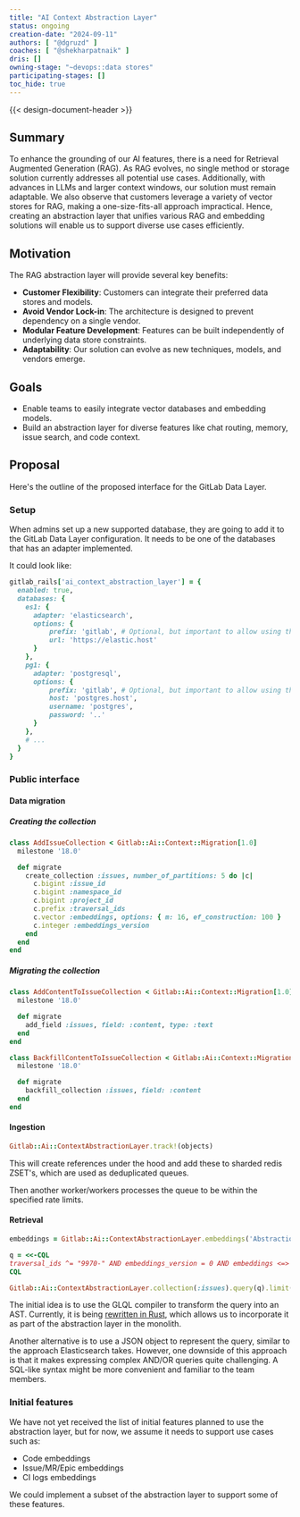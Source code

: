 ```yaml
---
title: "AI Context Abstraction Layer"
status: ongoing
creation-date: "2024-09-11"
authors: [ "@dgruzd" ]
coaches: [ "@shekharpatnaik" ]
dris: []
owning-stage: "~devops::data stores"
participating-stages: []
toc_hide: true
---
```


<!-- Design Documents often contain forward-looking statements -->

<!-- This renders the design document header on the detail page, so don't remove it-->
{{< design-document-header >}}

## Summary

To enhance the grounding of our AI features, there is a need for Retrieval Augmented Generation (RAG). As RAG evolves, no single method or storage solution currently addresses all potential use cases. Additionally, with advances in LLMs and larger context windows, our solution must remain adaptable. We also observe that customers leverage a variety of vector stores for RAG, making a one-size-fits-all approach impractical. Hence, creating an abstraction layer that unifies various RAG and embedding solutions will enable us to support diverse use cases efficiently.

## Motivation

The RAG abstraction layer will provide several key benefits:

- **Customer Flexibility**: Customers can integrate their preferred data stores and models.
- **Avoid Vendor Lock-in**: The architecture is designed to prevent dependency on a single vendor.
- **Modular Feature Development**: Features can be built independently of underlying data store constraints.
- **Adaptability**: Our solution can evolve as new techniques, models, and vendors emerge.

## Goals

- Enable teams to easily integrate vector databases and embedding models.
- Build an abstraction layer for diverse features like chat routing, memory, issue search, and code context.

## Proposal

Here's the outline of the proposed interface for the GitLab Data Layer.

### Setup

When admins set up a new supported database, they are going to add it to the GitLab
Data Layer configuration. It needs to be one of the databases that has an
adapter implemented.

It could look like:

```ruby
gitlab_rails['ai_context_abstraction_layer'] = {
  enabled: true,
  databases: {
    es1: {
      adapter: 'elasticsearch',
      options: {
          prefix: 'gitlab', # Optional, but important to allow using the same DB for multiple instances
          url: 'https://elastic.host'
      }
    },
    pg1: {
      adapter: 'postgresql',
      options: {
          prefix: 'gitlab', # Optional, but important to allow using the same DB for multiple instances
          host: 'postgres.host',
          username: 'postgres',
          password: '..'
      }
    },
    # ...
  }
}
```

### Public interface

#### Data migration

##### Creating the collection

```ruby
class AddIssueCollection < Gitlab::Ai::Context::Migration[1.0]
  milestone '18.0'

  def migrate
    create_collection :issues, number_of_partitions: 5 do |c|
      c.bigint :issue_id
      c.bigint :namespace_id
      c.bigint :project_id
      c.prefix :traversal_ids
      c.vector :embeddings, options: { m: 16, ef_construction: 100 }
      c.integer :embeddings_version
    end
  end
end
```

##### Migrating the collection

```ruby
class AddContentToIssueCollection < Gitlab::Ai::Context::Migration[1.0]
  milestone '18.0'

  def migrate
    add_field :issues, field: :content, type: :text
  end
end
```

```ruby
class BackfillContentToIssueCollection < Gitlab::Ai::Context::Migration[1.0]
  milestone '18.0'

  def migrate
    backfill_collection :issues, field: :content
  end
end
```

#### Ingestion

```ruby
Gitlab::Ai::ContextAbstractionLayer.track!(objects)
```

This will create references under the hood and add these to sharded redis
ZSET's, which are used as deduplicated queues.

Then another worker/workers processes the queue to be within the specified rate
limits.

#### Retrieval

```ruby
embeddings = Gitlab::Ai::ContextAbstractionLayer.embeddings('Abstraction layer', collection: :issues, model_version: 0)

q = <<-CQL
traversal_ids ^= "9970-" AND embeddings_version = 0 AND embeddings <=> #{embeddings}
CQL

Gitlab::Ai::ContextAbstractionLayer.collection(:issues).query(q).limit(5)
```

The initial idea is to use the GLQL compiler to transform the query into an AST. Currently,
it is being [rewritten in Rust](https://gitlab.com/gitlab-org/gitlab-query-language/glql-rust),
which allows us to incorporate it as part of the abstraction layer in the monolith.

Another alternative is to use a JSON object to represent the query, similar to the approach Elasticsearch takes.
However, one downside of this approach is that it makes expressing complex AND/OR queries quite challenging.
A SQL-like syntax might be more convenient and familiar to the team members.

### Initial features

We have not yet received the list of initial features planned to use the abstraction layer, but for now,
we assume it needs to support use cases such as:

- Code embeddings
- Issue/MR/Epic embeddings
- CI logs embeddings

We could implement a subset of the abstraction layer to support some of these features.
